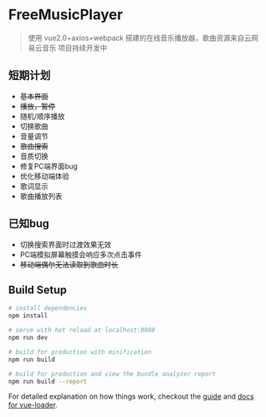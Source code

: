 # FreeMusicPlayer
> 使用 vue2.0+axios+webpack 搭建的在线音乐播放器，歌曲资源来自云网易云音乐
项目持续开发中
## 短期计划
- ~~基本界面~~
- ~~播放，暂停~~
- 随机/顺序播放
- 切换歌曲
- 音量调节
- ~~歌曲搜索~~
- 音质切换
- 修复PC端界面bug
- 优化移动端体验
- 歌词显示
- 歌曲播放列表
## 已知bug
- 切换搜索界面时过渡效果无效
- PC端模拟屏幕触摸会响应多次点击事件
- ~~移动端偶尔无法读取到歌曲时长~~
## Build Setup

``` bash
# install dependencies
npm install

# serve with hot reload at localhost:8080
npm run dev

# build for production with minification
npm run build

# build for production and view the bundle analyzer report
npm run build --report
```

For detailed explanation on how things work, checkout the [guide](http://vuejs-templates.github.io/webpack/) and [docs for vue-loader](http://vuejs.github.io/vue-loader).
